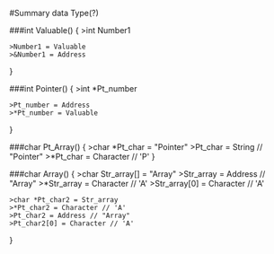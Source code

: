 #Summary data Type(?)

###int Valuable()
{
    >int Number1

    >Number1 = Valuable
    >&Number1 = Address 
}

###int Pointer()
{
    >int *Pt_number

    >Pt_number = Address
    >*Pt_number = Valuable
}

###char Pt_Array()
{
    >char *Pt_char = "Pointer"
    >Pt_char = String // "Pointer"
    >*Pt_char = Character // 'P'
}

###char Array()
{
    >char Str_array[] = "Array"
    >Str_array = Address // "Array"
    >*Str_array = Character // 'A'
    >Str_array[0] = Character // 'A'

    >char *Pt_char2 = Str_array
    >*Pt_char2 = Character // 'A'
    >Pt_char2 = Address // "Array"
    >Pt_char2[0] = Character // 'A'
}